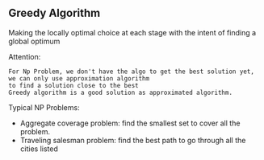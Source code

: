 ## Greedy Algorithm

Making the locally optimal choice at each stage with the intent of finding a global optimum

Attention:
```
For Np Problem, we don't have the algo to get the best solution yet, we can only use approximation algorithm 
to find a solution close to the best
Greedy algorithm is a good solution as approximated algorithm.
```

Typical NP Problems: 
- Aggregate coverage problem: find the smallest set to cover all the problem.
- Traveling salesman problem: find the best path to go through all the cities listed

